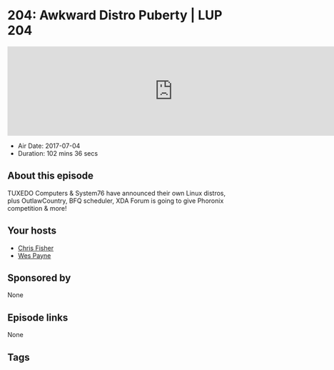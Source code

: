 # 204: Awkward Distro Puberty | LUP 204

<iframe src="https://player.fireside.fm/v2/RUkczH-V+E2WVuaF4?theme=dark" width="740" height="200" frameborder="0" scrolling="no"></iframe>

* Air Date: 2017-07-04
* Duration: 102 mins 36 secs

## About this episode

TUXEDO Computers & System76 have announced their own Linux distros, plus OutlawCountry, BFQ scheduler, XDA Forum is going to give Phoronix competition & more!

## Your hosts
* [Chris Fisher](https://linuxunplugged.com/hosts/chrislas)
* [Wes Payne](https://linuxunplugged.com/hosts/wes)

## Sponsored by

None



## Episode links

None



## Tags

